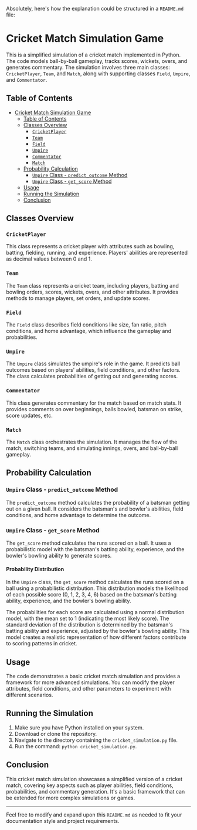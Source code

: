 Absolutely, here's how the explanation could be structured in a `README.md` file:

# Cricket Match Simulation Game

This is a simplified simulation of a cricket match implemented in Python. The code models ball-by-ball gameplay, tracks scores, wickets, overs, and generates commentary. The simulation involves three main classes: `CricketPlayer`, `Team`, and `Match`, along with supporting classes `Field`, `Umpire`, and `Commentator`.

## Table of Contents

- [Cricket Match Simulation Game](#cricket-match-simulation-game)
  - [Table of Contents](#table-of-contents)
  - [Classes Overview](#classes-overview)
    - [`CricketPlayer`](#cricketplayer)
    - [`Team`](#team)
    - [`Field`](#field)
    - [`Umpire`](#umpire)
    - [`Commentator`](#commentator)
    - [`Match`](#match)
  - [Probability Calculation](#probability-calculation)
    - [`Umpire` Class - `predict_outcome` Method](#umpire-class---predict_outcome-method)
    - [`Umpire` Class - `get_score` Method](#umpire-class---get_score-method)
  - [Usage](#usage)
  - [Running the Simulation](#running-the-simulation)
  - [Conclusion](#conclusion)

## Classes Overview

### `CricketPlayer`

This class represents a cricket player with attributes such as bowling, batting, fielding, running, and experience. Players' abilities are represented as decimal values between 0 and 1.

### `Team`

The `Team` class represents a cricket team, including players, batting and bowling orders, scores, wickets, overs, and other attributes. It provides methods to manage players, set orders, and update scores.

### `Field`

The `Field` class describes field conditions like size, fan ratio, pitch conditions, and home advantage, which influence the gameplay and probabilities.

### `Umpire`

The `Umpire` class simulates the umpire's role in the game. It predicts ball outcomes based on players' abilities, field conditions, and other factors. The class calculates probabilities of getting out and generating scores.

### `Commentator`

This class generates commentary for the match based on match stats. It provides comments on over beginnings, balls bowled, batsman on strike, score updates, etc.

### `Match`

The `Match` class orchestrates the simulation. It manages the flow of the match, switching teams, and simulating innings, overs, and ball-by-ball gameplay.

## Probability Calculation

### `Umpire` Class - `predict_outcome` Method

The `predict_outcome` method calculates the probability of a batsman getting out on a given ball. It considers the batsman's and bowler's abilities, field conditions, and home advantage to determine the outcome.

### `Umpire` Class - `get_score` Method

The `get_score` method calculates the runs scored on a ball. It uses a probabilistic model with the batsman's batting ability, experience, and the bowler's bowling ability to generate scores.

#### Probability Distribution

In the `Umpire` class, the `get_score` method calculates the runs scored on a ball using a probabilistic distribution. This distribution models the likelihood of each possible score (0, 1, 2, 3, 4, 6) based on the batsman's batting ability, experience, and the bowler's bowling ability.

The probabilities for each score are calculated using a normal distribution model, with the mean set to 1 (indicating the most likely score). The standard deviation of the distribution is determined by the batsman's batting ability and experience, adjusted by the bowler's bowling ability. This model creates a realistic representation of how different factors contribute to scoring patterns in cricket.

## Usage

The code demonstrates a basic cricket match simulation and provides a framework for more advanced simulations. You can modify the player attributes, field conditions, and other parameters to experiment with different scenarios.

## Running the Simulation

1. Make sure you have Python installed on your system.
2. Download or clone the repository.
3. Navigate to the directory containing the `cricket_simulation.py` file.
4. Run the command: `python cricket_simulation.py`.

## Conclusion

This cricket match simulation showcases a simplified version of a cricket match, covering key aspects such as player abilities, field conditions, probabilities, and commentary generation. It's a basic framework that can be extended for more complex simulations or games.

---

Feel free to modify and expand upon this `README.md` as needed to fit your documentation style and project requirements.
